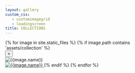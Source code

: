 ```yaml
---
layout: gallery
custom_css:
   - customimagegrid
   - loadingscreen
title: COLLECTIONS
---
```


<section id= "photos">
	{% for image in site.static_files %}
	    {% if image.path contains 'assets/collection' %}
	    <div class="modal fade" tabindex="-1" role="dialog" id="index{{forloop.index}}">
		  <div class="modal-dialog modal-lg">
		    <div class="modal-content ">
		      <div class="modal-header">
		        <button type="button" class="close" data-dismiss="modal" aria-label="Close"><span aria-hidden="true">&times;</span></button>
		      </div>
				<img src="{{image.path}}" alt="{{image.name}}" id="{{image.path}}"/>
		    </div><!-- /.modal-content -->
		  </div><!-- /.modal-dialog -->
		</div><!-- /.modal -->
	    <a href="#index{{forloop.index}}" data-toggle="modal" data-target="#index{{forloop.index}}">
			<img src="{{image.path}}" alt="{{image.name}}" id="index{{forloop.index}}"/>
		</a>
	    {% endif %}
	{% endfor %}
</section>